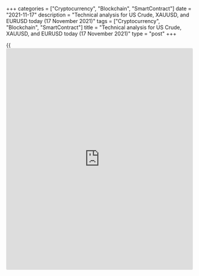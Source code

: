 +++
categories = ["Cryptocurrency", "Blockchain", "SmartContract"]
date = "2021-11-17"
description = "Technical analysis for US Crude, XAUUSD, and EURUSD today (17 November 2021)"
tags = ["Cryptocurrency", "Blockchain", "SmartContract"]
title = "Technical analysis for US Crude, XAUUSD, and EURUSD today (17 November 2021)"
type = "post"
+++

{{<iframe id="large-banner" src="https://www.bounty.group/#slide=11.0" width="100%" height="600" scrolling="no" style="border: 0px solid rgb(216, 221, 230); border-radius: 3px;">}}

2021-11-17

2021-11-17

Short-term analysis for oil, gold, and EURUSD for 17.11.2021Alex
Rodionov

I welcome my fellow traders! I have made a price forecast for US Crude,
XAUUSD, and EURUSD using a combination of margin zones methodology and
technical analysis. Based on the market analysis, I suggest entry
signals for intraday traders.

The short-term euro downtrend continued, within which the Target Zone 2
1.1340 - 1.1322 was broken out.

The article covers the following subjects:

## Oil price forecast for today: USCrude analysis

The oil resistance zone of ​​81.12 - 79.59 was held. Today the price
continued to fall. The target of the fall is the November 15 low in the
Target Zone ​​78.48 - 77.97. In case of the TZ breakout and price
consolidation below at the US session, the downtrend will continue with
the target in the Gold Zone 75.93 - 75.67.

Today it is reasonable for traders to hold down sales entered in the
resistance zone and open new short trades according to the pattern.

The short-term trend reversal up by breaking out the Intermediary Zone
and price consolidation above level 81.12 at the US trading session is
required for oil purchases.

### [USCrude][1] trading ideas for today:

Hold down sales entered in the zone of 81.12 - 79.59. TakeProfit: 78.48.
StopLoss: at the breakeven.

* * *

## Gold price forecast for today: XAUUSD analysis

The gold Target Zone 3 1875 - 1871 was held. After that, the XAU price
began to fall. As a result, the short-term uptrend's key support 1858 -
1856 was broken out. Thus, the short-term trend reversed down. Now the
target for sales is the lower Target Zone 1839 - 1836.

It is profitable to enter new short trades on correction in the zone of
​​favorable prices 1870 - 1856. To enter trades, it is required that the
price enters the resistance zone and then forms a sell pattern. The
first target for taking profit is today's low.

### [XAUUSD][2] trading ideas for today:

Sell according to the pattern in the zone of 1870 - 1856. TakeProfit:
1850, Target Zone 1839 - 1836. StopLoss: according to the pattern rules.

* * *

## Euro/Dollar forecast for today: EURUSD analysis

The short-term euro downtrend continued, within which the Target Zone 2
1.1340 - 1.1322 was broken out. Today traders tried to reach the Gold
Zone 2 1.1252 - 1.1243. It didn't work out the first time. As a result,
the price went into correction and tested the Additional Zone 1.1311 -
1.1307.

The Additional Zone is the first zone to search for sales according to
the pattern. The second zone to enter short trades is the Intermediary
Zone 1.1360 - 1.1351. The IZ also serves as the trend border.

Today it is profitable to consider new euro sales according to the
pattern in the above-mentioned margin zones. Consider today's low of the
day as the first target.

### [EURUSD][3] trading ideas for today:

  1. Sell according to the pattern in Additional Zone 1.1311 - 1.1307. TakeProfit: 1.1265, Gold Zone 2 1.1252 - 1.1243. StopLoss: according to the pattern rules.

  2. Sell according to the pattern in Intermediary Zone 1.1360 - 1.1351. TakeProfit: 1.1265, Gold Zone 2 1.1252 - 1.1243. StopLoss: according to the pattern rules.

* * *

P.S. Did you like my article? Share it in social networks: it will be
the best “thank you" :)

Ask me questions and comment below. I’ll be glad to answer your
questions and give necessary explanations.

 **Useful links:**

  * I recommend trying to trade with a reliable broker [here][4]. The system allows you to trade by yourself or copy successful traders from all across the globe.
  * Use my promo-code BLOG for getting deposit bonus 50% on LiteForex platform. Just enter this code in the appropriate field while [depositing][5] your trading account.
  * Telegram chat for traders: <t.me/liteforexengchat>. We are sharing the signals and trading experience
  * Telegram channel with high-quality analytics, Forex reviews, training articles, and other useful things for traders <t.me/liteforex>

## Price chart of EURUSD in real time mode

The content of this article reflects the author’s opinion and does not
necessarily reflect the official position of LiteForex. The material
published on this page is provided for informational purposes only and
should not be considered as the provision of investment advice for the
purposes of Directive 2004/39/EC.

Rate this article:

{{value}}

( {{count}} {{title}} )

   1. my.liteforex.com/trading?type=oil
   2. my.liteforex.com/trading/chart?symbol=XAUUSD
   3. my.liteforex.com/trading/chart?symbol=EURUSD
   4. my.liteforex.com/?category=analysts-opinions&slug=short-term-analysis-for-oil-gold-and-eurusd-for-17112021&openPopup=%2Fregistration%2Fpopup&utm_source=blog&utm_medium=article&utm_campaign=bonus
   5. my.liteforex.com/deposit/?category=analysts-opinions&slug=short-term-analysis-for-oil-gold-and-eurusd-for-17112021&promo_code=BLOG&utm_source=blog&utm_medium=article&utm_campaign=bonus